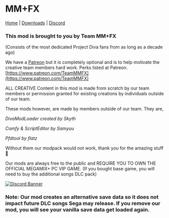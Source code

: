 # MM+FX

[Home](https://team-mm-fx.github.io/) | [Downloads](https://team-mm-fx.github.io/downloads.html) | [Discord](https://discord.gg/mmfx)

### This mod is brought to you by Team MM+FX﻿
(Consists of the most dedicated Project Diva fans from as long as a decade ago)

We have a [Patreon](https://www.patreon.com/TeamMMFX) but it is completely optional and is to help motivate the creative team members hard work. Perks listed at Patreon.  [https://www.patreon.com/TeamMMFX](https://www.patreon.com/TeamMMFX)

ALL CREATIVE Content in this mod is made from scratch by our team members or permission granted for existing creations by individuals outside of our team.

These mods however, are made by members outside of our team. They are,

_DivaModLoader created by Skyth_

_Comfy & ScriptEditor by Samyuu_

_Pfdtool by flatz_

Without them our modpack would not work, thank you for the amazing stuff 🙏

Our mods are always free to the public and REQUIRE YOU TO OWN THE OFFICIAL MEGAMIX+ PC VIP GAME. (If you bought base game, you will need to buy the additional songs DLC pack)

[![Discord Banner](https://discordapp.com/api/guilds/1008898200184291389/widget.png?style=banner3)](https://discord.gg/mmfx)

### Note: Our mod creates an alternative save data so it does not impact future DLC songs Sega may release. If you remove our mod, you will see your vanilla save data get loaded again.


